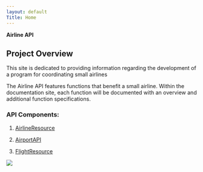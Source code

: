 ```yaml
---
layout: default
Title: Home
---
```


**Airline API**

## Project Overview
		 
This site is dedicated to providing information regarding the development of a program for coordinating small airlines 

The Airline API features functions that benefit a small airline. Within the documentation site, each function will be documented with an overview and additional function specifications.

### API Components: 
	
1.	[AirlineResource](/airlineresource.md)
	
2.	[AirportAPI](/AirportAPI.md)

3.	[FlightResource](/FlightResource.md)



 ![](/images/small-airplane-ca12-010-small)
 
 
 

